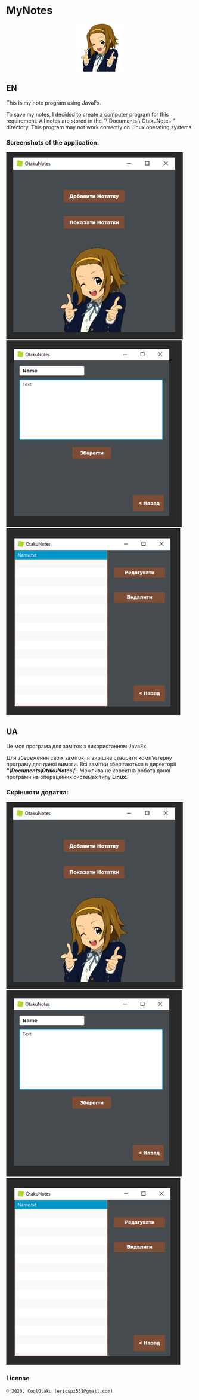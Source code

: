 # MyNotes

<p align="center"><img width="128" height="128" src="src/sample/style/hitheprogram.png" /></p>

## EN

This is my note program using JavaFx.

To save my notes, I decided to create a computer program for this requirement. All notes are stored in the "\ Documents \ OtakuNotes \" directory. This 
program may not work correctly on Linux operating systems.

### Screenshots of the application:

<p>
  <img src="screens/sc1.png" height="500px"/>
  <img src="screens/sc2.png" height="500px"/>
  <img src="screens/sc3.png" height="500px"/>
</p>

## UA

Це моя програма для заміток з використанням JavaFx.

Для збереження своїх заміток, я вирішив створити комп'ютерну програму для даної вимоги. Всі замітки зберігаються в директорії ***"\Documents\OtakuNotes\\"***. Можлива не 
коректна робота даної програми на операційних системах типу **Linux**.

### Скріншоти додатка:

<p>
  <img src="screens/sc1.png" height="500px"/>
  <img src="screens/sc2.png" height="500px"/>
  <img src="screens/sc3.png" height="500px"/>
</p>

### License

```
© 2020, CoolOtaku (ericspz531@gmail.com)
```
